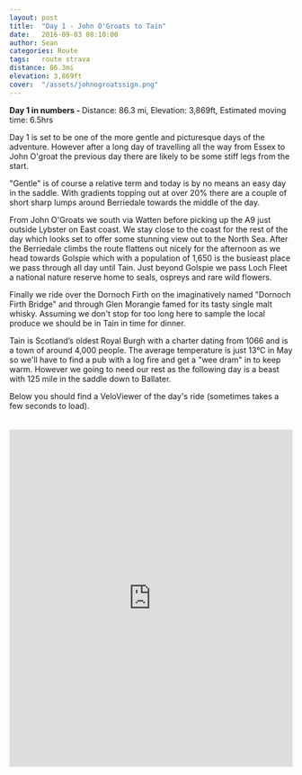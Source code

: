 ```yaml
---
layout: post
title:  "Day 1 - John O'Groats to Tain"
date:   2016-09-03 08:10:00
author: Sean
categories: Route
tags:	route strava
distance: 86.3mi
elevation: 3,869ft
cover:  "/assets/johnogroatssign.png"
---
```


<div class="key-stats">
  <strong>Day 1 in numbers - </strong> Distance: 86.3 mi, Elevation: 3,869ft, Estimated moving time: 6.5hrs
</div>


Day 1 is set to be one of the more gentle and picturesque days of the adventure. However after a long day
of travelling all the way from Essex to John O'groat the previous day there are likely to be some stiff legs from
the start.

"Gentle" is of course a relative term and today is by no means an easy day in the saddle. With gradients topping out at
over 20% there are a couple of short sharp lumps around Berriedale towards the middle of the day.

From John O'Groats we south via Watten before picking up the A9 just outside Lybster on East coast.
We stay close to the coast for the rest of the day which looks set to offer some stunning view out to the North Sea.
After the Berriedale climbs the route flattens out nicely for the afternoon as we head towards Golspie which with a population
of 1,650 is the busieast place we pass through all day until Tain. Just beyond Golspie we pass Loch Fleet a national nature reserve home
to seals, ospreys and rare wild flowers.

Finally we ride over the Dornoch Firth on the imaginatively named "Dornoch Firth Bridge" and through Glen Morangie
famed for its tasty single malt whisky. Assuming we don't stop for too long here to sample the local produce we should
be in Tain in time for dinner.

Tain is Scotland’s oldest Royal Burgh with a charter dating from 1066 and is a town of around 4,000 people. The average temperature
is just 13°C in May so we'll have to find a pub with a log fire and get a "wee dram" in to keep warm. However we going to need our
rest as the following day is a beast with 125 mile in the saddle down to Ballater.

Below you should find a VeloViewer of the day's ride (sometimes takes a
few seconds to load).

<iframe style="width:100%;height:600px;padding-top:20px" src="https://veloviewer.com/routes/6928148/embed2" frameborder="0" scrolling="no"></iframe>
